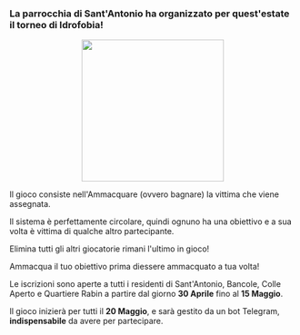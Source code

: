 ### La parrocchia di Sant'Antonio ha organizzato per quest'estate il torneo di Idrofobia!

<p align="center">
  <img width="250px" src="/assets/images/idrofobia.png">
</p>
  
Il gioco consiste nell'Ammacquare (ovvero bagnare) la vittima che viene assegnata. 

Il sistema è perfettamente circolare, quindi ognuno ha una obiettivo e a sua volta è vittima di qualche altro partecipante.


Elimina tutti gli altri giocatorie rimani l'ultimo in gioco!

Ammacqua il tuo obiettivo prima diessere ammacquato a tua volta!

Le iscrizioni sono aperte a tutti i residenti di Sant'Antonio, Bancole, Colle Aperto e Quartiere Rabin a partire dal giorno **30 Aprile** fino al **15 Maggio**.

Il gioco inizierà per tutti il **20 Maggio**, e sarà gestito da un bot Telegram, **indispensabile** da avere per partecipare.